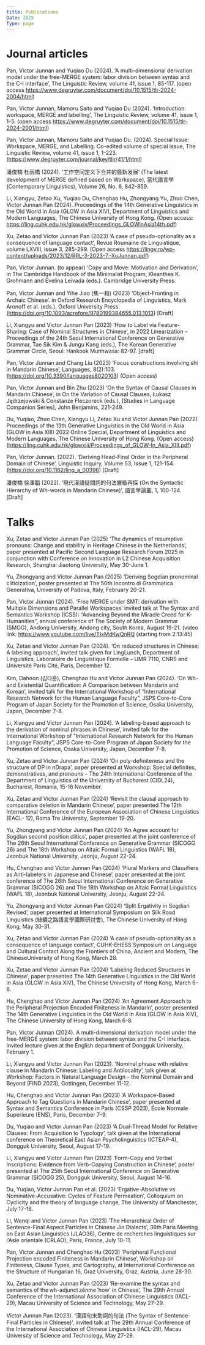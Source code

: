 ```yaml
---
title: Publications
Date: 2025
Type: page
---
```

# Journal articles

Pan, Victor Junnan and Yuqiao Du (2024). ‘A multi-dimensional derivation model under the free-MERGE system: labor division between syntax and the C-I interface’, The Linguistic Review, volume 41, issue 1, 85-117. (open access https://www.degruyter.com/document/doi/10.1515/tlr-2024-2004/html)

Pan, Victor Junnan, Mamoru Saito and Yuqiao Du (2024). ‘Introduction: workspace, MERGE and labelling’, The Linguistic Review, volume 41, issue 1, 1-5. (open access https://www.degruyter.com/document/doi/10.1515/tlr-2024-2001/html)

Pan, Victor Junnan, Mamoru Saito and Yuqiao Du. (2024). Special Issue: Workspace, MERGE, and Labelling. Co-edited volume of special issue, The Linguistic Review, volume 41, issue 1, 1-223. (https://www.degruyter.com/journal/key/tlir/41/1/html)

潘俊楠 杜雨橋 (2024). ‘工作空间定义下合并的最新发展’ (The latest development of MERGE defined based on Workspace), 當代語言學 (Contemporary Linguistics), Volume 26, No. 6, 842-859.

Li, Xiangyu, Zetao Xu, Yuqiao Du, Chenghao Hu, Zhongyang Yu, Zhuo Chen, Victor Junnan Pan (2024). Proceedings of the 14th Generative Linguistics in the Old World in Asia (GLOW in Asia XIV), Department of Linguistics and Modern Languages, The Chinese University of Hong Kong. (Open access: https://ling.cuhk.edu.hk/glowxiv/Proceedings_GLOWinAsia14th.pdf)

Xu, Zetao and Victor Junnan Pan (2023) ‘A case of pseudo-optionality as a consequence of language contact’, Revue Roumaine de Linguistique, volume LXVIII, issue 3, 285-299. (Open access https://lingv.ro/wp-content/uploads/2023/12/RRL-3-2023-7.-XuJunnan.pdf)

Pan, Victor Junnan. (to appear) ‘Copy and Move: Motivation and Derivation’, in The Cambridge Handbook of the Minimalist Program, Kleanthes K. Grohmann and Evelina Leivada (eds.). Cambridge University Press.

Pan, Victor Junnan and Yihe Jiao (焦一和) (2023) ‘Object-Fronting in Archaic Chinese’. in Oxford Research Encyclopedia of Linguistics, Mark Aronoff et al. (eds.), Oxford University Press. (https://doi.org/10.1093/acrefore/9780199384655.013.1013) [Draft]

Li, Xiangyu and Victor Junnan Pan (2023) ‘How to Label via Feature-Sharing: Case of Nominal Structures in Chinese’, in 2022 Linearization – Proceedings of the 24th Seoul International Conference on Generative Grammar, Tae Sik Kim & Jungu Kang (eds.), The Korean Generative Grammar Circle, Seoul: Hankook Munhwasa: 82-97. [draft]

Pan, Victor Junnan and Chang Liu (2023) ‘Focus constructions involving shì in Mandarin Chinese’, Languages,  8(2):103.  (https://doi.org/10.3390/languages8020103) (Open access)

Pan, Victor Junnan and Bin Zhu (2023) ‘On the Syntax of Causal Clauses in Mandarin Chinese’, in On the Variation of Causal Clauses, Łukasz Jędrzejowski & Constanze Fleczoreck (eds.), [Studies in Language Companion Series], John Benjamins, 221-249.

Du, Yuqiao, Zhuo Chen, Xiangyu Li, Zetao Xu and Victor Junnan Pan (2022). Proceedings of the 13th Generative Linguistics in the Old World in Asia (GLOW in Asia XIII) 2022 Online Special, Department of Linguistics and Modern Languages, The Chinese University of Hong Kong. (Open access) (https://ling.cuhk.edu.hk/glowxiii/Proceedings_of_GLOW-In_Asia_XIII.pdf)

Pan, Victor Junnan. (2022). ‘Deriving Head-Final Order in the Peripheral Domain of Chinese’, Linguistic Inquiry, Volume 53, Issue 1, 121-154. (https://doi.org/10.1162/ling_a_00396) [Draft]

潘俊楠  徐澤韜 (2022). ‘現代漢語疑問詞的句法層級再探 (On the Syntactic Hierarchy of Wh-words in Mandarin Chinese)’, 語言學論叢, 1, 100-124. [Draft]

# Talks

Xu, Zetao and Victor Junnan Pan (2025) ‘The dynamics of resumptive pronouns: Change and stability in Heritage Chinese in the Netherlands’, paper presented at Pacific Second Language Research Forum 2025 in conjunction with Conference on Innovation in L2 Chinese Acquisition Research, Shanghai Jiaotong University, May 30-June 1.

Yu, Zhongyang and Victor Junnan Pan (2025) ‘Deriving Sogdian pronominal cliticization’, poster presented at The 50th Incontro di Grammatica Generativa, University of Padova, Italy, February 20-21.

Pan, Victor Junnan (2024). ‘Free MERGE under SMT: derivation with Multiple Dimensions and Parallel Workspaces’ invited talk at The Syntax and Semantics Workshop (ICSS): “Advancing Beyond the Miracle Creed for K-Humanities”, annual conference of The Society of Modern Grammar (SMOG), Andong University, Andong city, South Korea, August 19-21. (video link: https://www.youtube.com/live/TIxMdKwQnRQ (starting from 2:13:45)

Xu, Zetao and Victor Junnan Pan (2024). ‘On reduced structures in Chinese: A labeling approach’, invited talk given for LingLunch, Department of Linguistics, Laboratoire de Linguistique Formelle – UMR 7110, CNRS and Université Paris Cité, Paris, December 12.

Kim, Dahoon (김다훈), Chenghao Hu and Victor Junnan Pan (2024). ‘On Wh- and Existential Quantification: A Comparison between Mandarin and Korean’, invited talk for the International Workshop of “International Research Network for the Human Language Faculty”, JSPS Core-to-Core Program of Japan Society for the Promotion of Science, Osaka University, Japan, December 7-8.

Li, Xiangyu and Victor Junnan Pan (2024). ‘A labeling-based approach to the derivation of nominal phrases in Chinese’, invited talk for the International Workshop of “International Research Network for the Human Language Faculty”, JSPS Core-to-Core Program of Japan Society for the Promotion of Science, Osaka University, Japan, December 7-8.

Xu, Zetao and Victor Junnan Pan (2024) ‘On poly-definiteness and the structure of DP in nDrapa’, paper presented at Workshop: Special definites, demonstratives, and pronouns – The 24th International Conference of the Department of Linguistics of the University of Bucharest (CIDL24), Bucharest, Romania, 15-16 November.

Xu, Zetao and Victor Junnan Pan (2024) ‘Revisit the clausal approach to comparative deletion in Mandarin Chinese’, paper presented The 12th International Conference of the European Association of Chinese Linguistics (EACL- 12), Roma Tre University, September 19-20.

Yu, Zhongyang and Victor Junnan Pan (2024) ‘An Agree account for Sogdian second position clitics’, paper presented at the joint conference of The 26th Seoul International Conference on Generative Grammar (SICOGG 26) and The 18th Workshop on Altaic Formal Linguistics (WAFL 18), Jeonbuk National University, Jeonju, August 22-24.

Hu, Chenghao and Victor Junnan Pan (2024) ‘Plural Markers and Classifiers as Anti-labelers in Japanese and Chinese’, paper presented at the joint conference of The 26th Seoul International Conference on Generative Grammar (SICOGG 26) and The 18th Workshop on Altaic Formal Linguistics (WAFL 18), Jeonbuk National University, Jeonju, August 22-24.

Yu, Zhongyang and Victor Junnan Pan (2024) ‘Split Ergativity in Sogdian Revised’, paper presented at International Symposium on Silk Road Linguistics (絲綢之路語言學國際研討會), The Chinese University of Hong Kong, May 30-31.

Xu, Zetao and Victor Junnan Pan (2024) ‘A case of pseudo-optionality as a consequence of language contact’, CUHK-EHESS Symposium on Language and Cultural Contact Along the Frontiers of China, Ancient and Modern, The ChineseUniversity of Hong Kong, March 28.

Xu, Zetao and Victor Junnan Pan (2024) ‘Labeling Reduced Structures in Chinese’, paper presented The 14th Generative Linguistics in the Old World in Asia (GLOW in Asia XIV), The Chinese University of Hong Kong, March 6-8.

Hu, Chenghao and Victor Junnan Pan (2024) ‘An Agreement Approach to the Peripheral Projection Encoded Finiteness in Mandarin’, poster presented The 14th Generative Linguistics in the Old World in Asia (GLOW in Asia XIV), The Chinese University of Hong Kong, March 6-8.

Pan, Victor Junnan (2024). A multi-dimensional derivation model under the free-MERGE system: labor division between syntax and the C-I interface. Invited lecture given at the English department of Dongguk University, February 1.

Li, Xiangyu and Victor Junnan Pan (2023). ‘Nominal phrase with relative clause in Mandarin Chinese: Labeling and Antilocality’, talk given at Workshop: Factors in Natural Language Design – the Nominal Domain and Beyond (FIND 2023), Gottingen, December 11-12.

Hu, Chenghao and Victor Junnan Pan (2023) ‘A Workspace-Based Approach to Tag Questions in Mandarin Chinese’, paper presented at Syntax and Semantics Conference in Paris (CSSP 2023), École Normale Supérieure (ENS), Paris, December 7-9.

Du, Yuqiao and Victor Junnan Pan (2023) ‘A Dual-Thread Model for Relative Clauses: From Acquisition to Typology’, talk given at the International conference on Theoretical East Asian Psycholinguistics (ICTEAP-4), Dongguk University, Seoul, August 17-19.

Li, Xiangyu and Victor Junnan Pan (2023) ‘Form-Copy and Verbal Inscriptions: Evidence from Verb-Copying Construction in Chinese’, poster presented at The 25th Seoul International Conference on Generative Grammar (SICOGG 25), Dongguk University, Seoul, August 14-16. 

Du, Yuqiao, Victor Junnan Pan et al. (2023) ‘Ergative-Absolutive vs. Nominative-Accusative: Cycles of Feature Permeation’, Colloquium on Cyclicity and the theory of language change, The University of Manchester, July 17-18.

Li, Wenqi and Victor Junnan Pan (2023) ‘The Hierarchical Order of Sentence-Final Aspect Particles in Chinese Jin Dialects’, 36th Paris Meeting on East Asian Linguistics (JLAO36), Centre de recherches linguistiques sur l’Asie orientale (CRLAO), Paris, France, July 10-11.

Pan, Victor Junnan and Chenghao Hu (2023) ‘Peripheral Functional Projection encoded Finiteness in Mandarin Chinese’, Workshop on Finiteness, Clause Types, and Cartography, at International Conference on the Structure of Hungarian 16, Graz University, Graz, Austria, June 28-30.

Xu, Zetao and Victor Junnan Pan (2023) ‘Re-examine the syntax and semantics of the wh-adjunct zěnme ’how’ in Chinese’, The 29th Annual Conference of the International Association of Chinese Linguistics (IACL-29), Macau University of Science and Technology, May 27-29.

Victor Junnan Pan (2023). ‘漢語句末助詞的句法 (The Syntax of Sentence-Final Particles in Chinese)’, invited talk at The 29th Annual Conference of the International Association of Chinese Linguistics (IACL-29), Macau University of Science and Technology, May 27-29.











